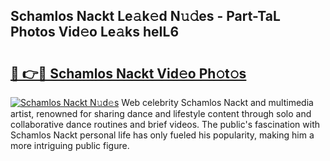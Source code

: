 ## Schamlos Nackt Le𝚊k𝚎d N𝚞𝚍es - Part-TaL Photos Vid𝚎o Le𝚊ks heIL6

# <h2><a href="http://fb2hb3j.evod.top/?m=Schamlos+Nackt">🔗 👉🔴 Schamlos Nackt Vid𝚎o Ph𝚘t𝚘s</a></h2>

[![Schamlos Nackt N𝚞d𝚎s](https://i.imgur.com/8V9OHl7.gif)](http://fb2hb3j.evod.top/?m=Schamlos+Nackt)
Web celebrity Schamlos Nackt and multimedia artist, renowned for sharing dance and lifestyle content through solo and collaborative dance routines and brief videos. The public's fascination with Schamlos Nackt personal life has only fueled his popularity, making him a more intriguing public figure. 
